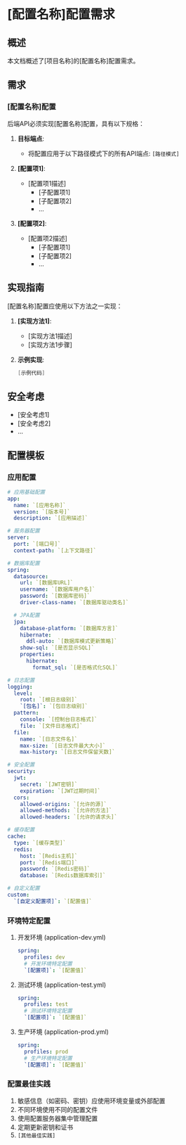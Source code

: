 # [配置名称]配置需求

## 概述
本文档概述了[项目名称]的[配置名称]配置需求。

## 需求

### [配置名称]配置
后端API必须实现[配置名称]配置，具有以下规格：

1. **目标端点**:
   - 将配置应用于以下路径模式下的所有API端点: `[路径模式]`

2. **[配置项1]**:
   - [配置项1描述]
     - [子配置项1]
     - [子配置项2]
     - ...

3. **[配置项2]**:
   - [配置项2描述]
     - [子配置项1]
     - [子配置项2]
     - ...

## 实现指南
[配置名称]配置应使用以下方法之一实现：

1. **[实现方法1]**:
   - [实现方法1描述]
   - [实现方法1步骤]

2. **示例实现**:
   ```java
   [示例代码]
   ```

## 安全考虑
- [安全考虑1]
- [安全考虑2]
- ... 

## 配置模板

### 应用配置
```yaml
# 应用基础配置
app:
  name: `[应用名称]`
  version: `[版本号]`
  description: `[应用描述]`

# 服务器配置
server:
  port: `[端口号]`
  context-path: `[上下文路径]`

# 数据库配置
spring:
  datasource:
    url: `[数据库URL]`
    username: `[数据库用户名]`
    password: `[数据库密码]`
    driver-class-name: `[数据库驱动类名]`

  # JPA配置
  jpa:
    database-platform: `[数据库方言]`
    hibernate:
      ddl-auto: `[数据库模式更新策略]`
    show-sql: `[是否显示SQL]`
    properties:
      hibernate:
        format_sql: `[是否格式化SQL]`

# 日志配置
logging:
  level:
    root: `[根日志级别]`
    `[包名]`: `[包日志级别]`
  pattern:
    console: `[控制台日志格式]`
    file: `[文件日志格式]`
  file:
    name: `[日志文件名]`
    max-size: `[日志文件最大大小]`
    max-history: `[日志文件保留天数]`

# 安全配置
security:
  jwt:
    secret: `[JWT密钥]`
    expiration: `[JWT过期时间]`
  cors:
    allowed-origins: `[允许的源]`
    allowed-methods: `[允许的方法]`
    allowed-headers: `[允许的请求头]`

# 缓存配置
cache:
  type: `[缓存类型]`
  redis:
    host: `[Redis主机]`
    port: `[Redis端口]`
    password: `[Redis密码]`
    database: `[Redis数据库索引]`

# 自定义配置
custom:
  `[自定义配置项]`: `[配置值]`
```

### 环境特定配置
1. 开发环境 (application-dev.yml)
   ```yaml
   spring:
     profiles: dev
     # 开发环境特定配置
     `[配置项]`: `[配置值]`
   ```

2. 测试环境 (application-test.yml)
   ```yaml
   spring:
     profiles: test
     # 测试环境特定配置
     `[配置项]`: `[配置值]`
   ```

3. 生产环境 (application-prod.yml)
   ```yaml
   spring:
     profiles: prod
     # 生产环境特定配置
     `[配置项]`: `[配置值]`
   ```

### 配置最佳实践
1. 敏感信息（如密码、密钥）应使用环境变量或外部配置
2. 不同环境使用不同的配置文件
3. 使用配置服务器集中管理配置
4. 定期更新密钥和证书
5. `[其他最佳实践]` 